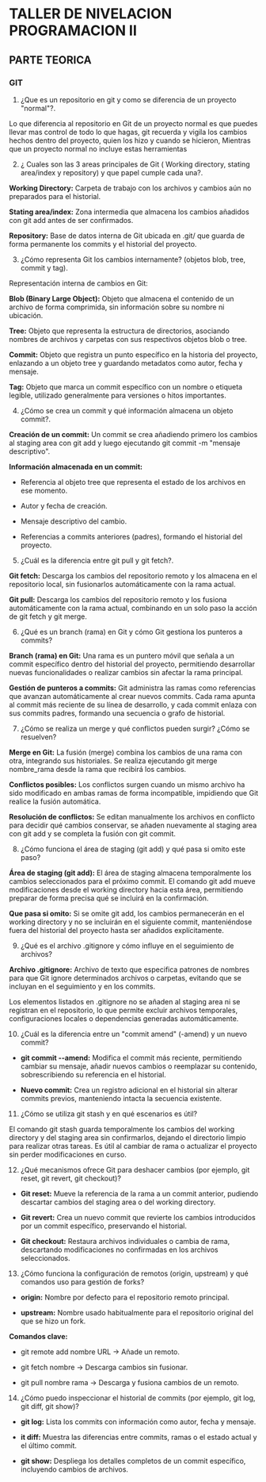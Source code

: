 # TALLER DE NIVELACION PROGRAMACION II

## PARTE TEORICA
### GIT


1. ¿Que es un repositorio en git y como se diferencia de un proyecto "normal"?.

Lo que diferencia al repositorio en Git de un proyecto normal es que puedes llevar mas control de todo lo que hagas, git recuerda y vigila los cambios hechos dentro del proyecto, quien los hizo y cuando se hicieron, Mientras que un proyecto normal no incluye estas herramientas


2. ¿ Cuales son las 3 areas principales de Git ( Working directory, stating area/index y repository) y que papel cumple cada una?.

**Working Directory:** Carpeta de trabajo con los archivos y cambios aún no preparados para el historial.  

**Stating area/index:** Zona intermedia que almacena los cambios añadidos con git add antes de ser confirmados.  

**Repository:** Base de datos interna de Git ubicada en .git/ que guarda de forma permanente los commits y el historial del proyecto.


3. ¿Cómo representa Git los cambios internamente? (objetos blob, tree, commit y tag).

Representación interna de cambios en Git:

**Blob (Binary Large Object):** Objeto que almacena el contenido de un archivo de forma comprimida, sin información sobre su nombre ni ubicación.

**Tree:** Objeto que representa la estructura de directorios, asociando nombres de archivos y carpetas con sus respectivos objetos blob o tree.

**Commit:** Objeto que registra un punto específico en la historia del proyecto, enlazando a un objeto tree y guardando metadatos como autor, fecha y mensaje.

**Tag:** Objeto que marca un commit específico con un nombre o etiqueta legible, utilizado generalmente para versiones o hitos importantes.


4. ¿Cómo se crea un commit y qué información almacena un objeto commit?.

**Creación de un commit:**
Un commit se crea añadiendo primero los cambios al staging area con git add y luego ejecutando git commit -m "mensaje descriptivo".

**Información almacenada en un commit:**

- Referencia al objeto tree que representa el estado de los archivos en ese momento.

- Autor y fecha de creación.

- Mensaje descriptivo del cambio.

- Referencias a commits anteriores (padres), formando el historial del proyecto.


5. ¿Cuál es la diferencia entre git pull y git fetch?.

**Git fetch:** Descarga los cambios del repositorio remoto y los almacena en el repositorio local, sin fusionarlos automáticamente con la rama actual.

**Git pull:** Descarga los cambios del repositorio remoto y los fusiona automáticamente con la rama actual, combinando en un solo paso la acción de git fetch y git merge.


6. ¿Qué es un branch (rama) en Git y cómo Git gestiona los punteros a commits?

**Branch (rama) en Git:**
Una rama es un puntero móvil que señala a un commit específico dentro del historial del proyecto, permitiendo desarrollar nuevas funcionalidades o realizar cambios sin afectar la rama principal.

**Gestión de punteros a commits:**
Git administra las ramas como referencias que avanzan automáticamente al crear nuevos commits. Cada rama apunta al commit más reciente de su línea de desarrollo, y cada commit enlaza con sus commits padres, formando una secuencia o grafo de historial.


7. ¿Cómo se realiza un merge y qué conflictos pueden surgir? ¿Cómo se resuelven?

**Merge en Git:**
La fusión (merge) combina los cambios de una rama con otra, integrando sus historiales. Se realiza ejecutando git merge nombre_rama desde la rama que recibirá los cambios.

**Conflictos posibles:**
Los conflictos surgen cuando un mismo archivo ha sido modificado en ambas ramas de forma incompatible, impidiendo que Git realice la fusión automática.

**Resolución de conflictos:**
Se editan manualmente los archivos en conflicto para decidir qué cambios conservar, se añaden nuevamente al staging area con git add y se completa la fusión con git commit.


8. ¿Cómo funciona el área de staging (git add) y qué pasa si omito este paso?

**Área de staging (git add):**
El área de staging almacena temporalmente los cambios seleccionados para el próximo commit. El comando git add mueve modificaciones desde el working directory hacia esta área, permitiendo preparar de forma precisa qué se incluirá en la confirmación.

**Que pasa si omito:**
Si se omite git add, los cambios permanecerán en el working directory y no se incluirán en el siguiente commit, manteniéndose fuera del historial del proyecto hasta ser añadidos explícitamente.


9. ¿Qué es el archivo .gitignore y cómo influye en el seguimiento de archivos?

**Archivo .gitignore:**
Archivo de texto que especifica patrones de nombres para que Git ignore determinados archivos o carpetas, evitando que se incluyan en el seguimiento y en los commits.


Los elementos listados en .gitignore no se añaden al staging area ni se registran en el repositorio, lo que permite excluir archivos temporales, configuraciones locales o dependencias generadas automáticamente.


10. ¿Cuál es la diferencia entre un "commit amend" (-amend) y un nuevo commit?

- **git commit --amend:** Modifica el commit más reciente, permitiendo cambiar su mensaje, añadir nuevos cambios o reemplazar su contenido, sobrescribiendo su referencia en el historial.

- **Nuevo commit:** Crea un registro adicional en el historial sin alterar commits previos, manteniendo intacta la secuencia existente.


11. ¿Cómo se utiliza git stash y en qué escenarios es útil?

El comando git stash guarda temporalmente los cambios del working directory y del staging area sin confirmarlos, dejando el directorio limpio para realizar otras tareas. Es útil al cambiar de rama o actualizar el proyecto sin perder modificaciones en curso.


12. ¿Qué mecanismos ofrece Git para deshacer cambios (por ejemplo, git reset, git revert, git checkout)?

- **Git reset:** Mueve la referencia de la rama a un commit anterior, pudiendo descartar cambios del staging area o del working directory.

- **Git revert:** Crea un nuevo commit que revierte los cambios introducidos por un commit específico, preservando el historial.

- **Git checkout:** Restaura archivos individuales o cambia de rama, descartando modificaciones no confirmadas en los archivos seleccionados.


13. ¿Cómo funciona la configuración de remotos (origin, upstream) y qué comandos uso para gestión de forks?

- **origin:** Nombre por defecto para el repositorio remoto principal.

- **upstream:** Nombre usado habitualmente para el repositorio original del que se hizo un fork.

**Comandos clave:**

  - git remote add nombre URL → Añade un remoto.

  - git fetch nombre → Descarga cambios sin fusionar.

  - git pull nombre rama → Descarga y fusiona cambios de un remoto.


14. ¿Cómo puedo inspeccionar el historial de commits (por ejemplo, git log, git diff, git show)?

- **git log:** Lista los commits con información como autor, fecha y mensaje.

- **it diff:** Muestra las diferencias entre commits, ramas o el estado actual y el último commit.

- **git show:** Despliega los detalles completos de un commit específico, incluyendo cambios de archivos.
